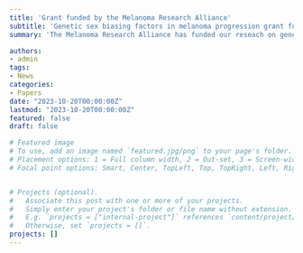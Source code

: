 ```yaml
---
title: 'Grant funded by the Melanoma Research Alliance'
subtitle: 'Genetic sex biasing factors in melanoma progression grant funded in January 2022'
summary: 'The Melanoma Research Alliance has funded our reseach on genetic sex biasing factors in melanoma progression'

authors:
- admin
tags:
- News
categories:
- Papers
date: "2023-10-20T00:00:00Z"
lastmod: "2023-10-20T00:00:00Z"
featured: false
draft: false

# Featured image
# To use, add an image named `featured.jpg/png` to your page's folder.
# Placement options: 1 = Full column width, 2 = Out-set, 3 = Screen-width
# Focal point options: Smart, Center, TopLeft, Top, TopRight, Left, Right, BottomLeft, Bottom, BottomRight


# Projects (optional).
#   Associate this post with one or more of your projects.
#   Simply enter your project's folder or file name without extension.
#   E.g. `projects = ["internal-project"]` references `content/project/deep-learning/index.md`.
#   Otherwise, set `projects = []`.
projects: []
---
```

